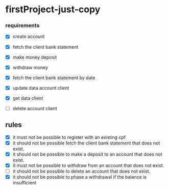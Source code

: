 # firstProject-just-copy

### requirements

- [x] create account
- [x] fetch the client bank statement
- [x] make money deposit
- [x] withdraw money
- [x] fetch the client bank statement by date
- [x] update data account client
- [x] get data client
- [ ] delete account client


## rules

- [x] it must not be possible to register with an existing cpf
- [x] it should not be possible fetch the client bank statement that does not exist.
- [x] it should not be possible to make a deposit to an account that does not exist.
- [x] it must not be possible to withdraw from an account that does not exist.
- [ ] it should not be possible to delete an account that does not exist.
- [x] it should not be possible to phase a withdrawal if the balance is insufficient
